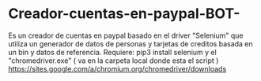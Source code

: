 # Creador-cuentas-en-paypal-BOT-
Es un creador de cuentas en paypal basado en el driver "Selenium" que utiliza un generador de datos de personas y tarjetas de creditos basada en un bin y datos de referencia.
Requiere:
  pip3 install selenium
  y el "chromedriver.exe" ( va en la carpeta local donde esta el script )
  https://sites.google.com/a/chromium.org/chromedriver/downloads
